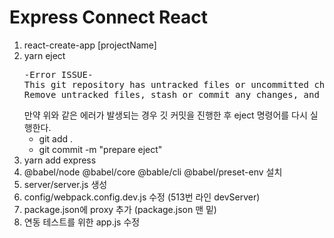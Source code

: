 # Express Connect React

1. react-create-app [projectName]
2. yarn eject
   <pre>
   -Error ISSUE-
   This git repository has untracked files or uncommitted changes:
   Remove untracked files, stash or commit any changes, and try again.    
   </pre>
   만약 위와 같은 에러가 발생되는 경우 깃 커밋을 진행한 후 eject 명령어를 다시 실행한다.
   - git add .
   - git commit -m "prepare eject"
3. yarn add express
4. @babel/node @babel/core @bable/cli @babel/preset-env 설치
5. server/server.js 생성
6. config/webpack.config.dev.js 수정 (513번 라인 devServer)
7. package.json에 proxy 추가 (package.json 맨 밑)
8. 연동 테스트를 위한 app.js 수정
